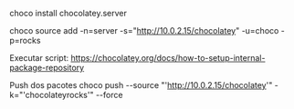 choco install chocolatey.server

choco source add -n=server -s="http://10.0.2.15/chocolatey" -u=choco -p=rocks

Executar script:
https://chocolatey.org/docs/how-to-setup-internal-package-repository


Push dos pacotes
choco push --source "'http://10.0.2.15/chocolatey'" -k="'chocolateyrocks'" --force
